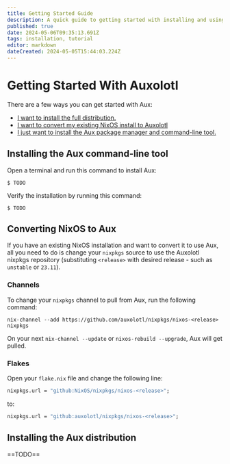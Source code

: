 ```yaml
---
title: Getting Started Guide
description: A quick guide to getting started with installing and using Auxolotl.
published: true
date: 2024-05-06T09:35:13.691Z
tags: installation, tutorial
editor: markdown
dateCreated: 2024-05-05T15:44:03.224Z
---
```


# Getting Started With Auxolotl

There are a few ways you can get started with Aux:

- [I want to install the full distribution.](#installing-the-aux-distribution)
- [I want to convert my existing NixOS install to Auxolotl](#converting-nixos-to-aux)
- [I just want to install the Aux package manager and command-line tool.](#installing-the-aux-command-line-tool)

## Installing the Aux command-line tool

Open a terminal and run this command to install Aux:

```shell=
$ TODO
```

Verify the installation by running this command:

```shell=
$ TODO
```

## Converting NixOS to Aux

If you have an existing NixOS installation and want to convert it to use Aux, all you need to do is change your `nixpkgs` source to use the Auxolotl nixpkgs repository (substituting `<release>` with desired release - such as `unstable` or `23.11`).

### Channels

To change your `nixpkgs` channel to pull from Aux, run the following command:

```shell=
nix-channel --add https://github.com/auxolotl/nixpkgs/nixos-<release> nixpkgs
```

On your next `nix-channel --update` or `nixos-rebuild --upgrade`, Aux will get pulled.

### Flakes

Open your `flake.nix` file and change the following line:

```nix
nixpkgs.url = "github:NixOS/nixpkgs/nixos-<release>";
```

to:

```nix
nixpkgs.url = "github:auxolotl/nixpkgs/nixos-<release>";
```

## Installing the Aux distribution

==TODO==